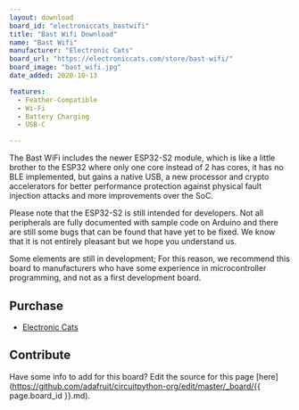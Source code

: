 ```yaml
---
layout: download
board_id: "electroniccats_bastwifi"
title: "Bast Wifi Download"
name: "Bast Wifi"
manufacturer: "Electronic Cats"
board_url: "https://electroniccats.com/store/bast-wifi/"
board_image: "bast_wifi.jpg"
date_added: 2020-10-13

features:
  - Feather-Compatible
  - Wi-Fi
  - Battery Charging
  - USB-C

---
```


The Bast WiFi includes the newer ESP32-S2 module, which is like a little brother to the ESP32 where only one core instead of 2 has cores, it has no BLE implemented, but gains a native USB, a new processor and crypto accelerators for better performance protection against physical fault injection attacks and more improvements over the SoC.

Please note that the ESP32-S2 is still intended for developers. Not all peripherals are fully documented with sample code on Arduino and there are still some bugs that can be found that have yet to be fixed. We know that it is not entirely pleasant but we hope you understand us.

Some elements are still in development; For this reason, we recommend this board to manufacturers who have some experience in microcontroller programming, and not as a first development board.

## Purchase
* [Electronic Cats](https://electroniccats.com/store/bast-wifi/)

## Contribute

Have some info to add for this board? Edit the source for this page [here](https://github.com/adafruit/circuitpython-org/edit/master/_board/{{ page.board_id }}.md).
